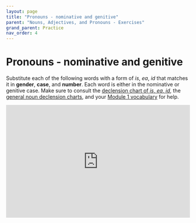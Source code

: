 ```yaml
---
layout: page
title: "Pronouns - nominative and genitive"
parent: "Nouns, Adjectives, and Pronouns - Exercises"
grand_parent: Practice
nav_order: 4
---
```



# Pronouns - nominative and genitive

Substitute each of the following words with a form of *is*, *ea*, *id* that matches it in **gender**, **case**, and **number**. Each word is either in the nominative or genitive case. Make sure to consult the [declension chart of *is*, *ea*, *id*](../../reference/pronouns-paradigms#is-ea-id---he-she-it-they-3rd-person), the [general noun declension charts](../../reference/nouns-paradigms/), and your [Module 1 vocabulary](#) for help.

<iframe width="100%" height="309" frameborder="0"
  src="https://observablehq.com/embed/@l3/pronouns?cell=viewof+q&cell=noun&cell=answer1&cell=viewof+showAnswer&cell=css"></iframe>
